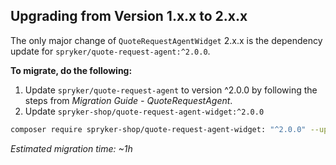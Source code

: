 ## Upgrading from Version 1.x.x to 2.x.x
The only major change of `QuoteRequestAgentWidget` 2.x.x is the dependency update for `spryker/quote-request-agent:^2.0.0`.

**To migrate, do the following:**
1. Update `spryker/quote-request-agent` to version ^2.0.0 by following the steps from *Migration Guide - QuoteRequestAgent*.
2. Update `spryker-shop/quote-request-agent-widget:^2.0.0`

```bash
composer require spryker-shop/quote-request-agent-widget: "^2.0.0" --update-with-dependencies
```
*Estimated migration time: ~1h*

